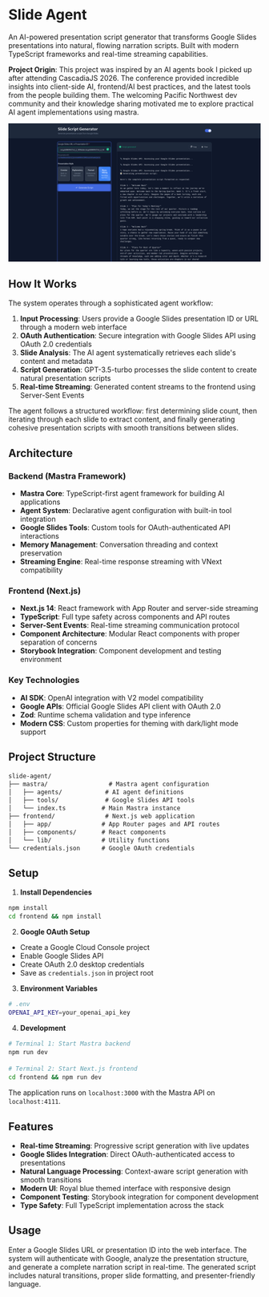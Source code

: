 # Slide Agent

An AI-powered presentation script generator that transforms Google Slides presentations into natural, flowing narration scripts. Built with modern TypeScript frameworks and real-time streaming capabilities.

**Project Origin**: This project was inspired by an AI agents book I picked up after attending CascadiaJS 2026. The conference provided incredible insights into client-side AI, frontend/AI best practices, and the latest tools from the people building them. The welcoming Pacific Northwest dev community and their knowledge sharing motivated me to explore practical AI agent implementations using mastra. 

![alt text](image.png)

## How It Works

The system operates through a sophisticated agent workflow:

1. **Input Processing**: Users provide a Google Slides presentation ID or URL through a modern web interface
2. **OAuth Authentication**: Secure integration with Google Slides API using OAuth 2.0 credentials
3. **Slide Analysis**: The AI agent systematically retrieves each slide's content and metadata
4. **Script Generation**: GPT-3.5-turbo processes the slide content to create natural presentation scripts
5. **Real-time Streaming**: Generated content streams to the frontend using Server-Sent Events

The agent follows a structured workflow: first determining slide count, then iterating through each slide to extract content, and finally generating cohesive presentation scripts with smooth transitions between slides.

## Architecture

### Backend (Mastra Framework)
- **Mastra Core**: TypeScript-first agent framework for building AI applications
- **Agent System**: Declarative agent configuration with built-in tool integration
- **Google Slides Tools**: Custom tools for OAuth-authenticated API interactions
- **Memory Management**: Conversation threading and context preservation
- **Streaming Engine**: Real-time response streaming with VNext compatibility

### Frontend (Next.js)
- **Next.js 14**: React framework with App Router and server-side streaming
- **TypeScript**: Full type safety across components and API routes
- **Server-Sent Events**: Real-time streaming communication protocol
- **Component Architecture**: Modular React components with proper separation of concerns
- **Storybook Integration**: Component development and testing environment

### Key Technologies
- **AI SDK**: OpenAI integration with V2 model compatibility
- **Google APIs**: Official Google Slides API client with OAuth 2.0
- **Zod**: Runtime schema validation and type inference
- **Modern CSS**: Custom properties for theming with dark/light mode support

## Project Structure

```
slide-agent/
├── mastra/                 # Mastra agent configuration
│   ├── agents/            # AI agent definitions
│   ├── tools/             # Google Slides API tools
│   └── index.ts          # Main Mastra instance
├── frontend/              # Next.js web application
│   ├── app/              # App Router pages and API routes
│   ├── components/       # React components
│   └── lib/              # Utility functions
└── credentials.json      # Google OAuth credentials
```

## Setup

1. **Install Dependencies**
```bash
npm install
cd frontend && npm install
```

2. **Google OAuth Setup**
- Create a Google Cloud Console project
- Enable Google Slides API
- Create OAuth 2.0 desktop credentials
- Save as `credentials.json` in project root

3. **Environment Variables**
```bash
# .env
OPENAI_API_KEY=your_openai_api_key
```

4. **Development**
```bash
# Terminal 1: Start Mastra backend
npm run dev

# Terminal 2: Start Next.js frontend
cd frontend && npm run dev
```

The application runs on `localhost:3000` with the Mastra API on `localhost:4111`.

## Features

- **Real-time Streaming**: Progressive script generation with live updates
- **Google Slides Integration**: Direct OAuth-authenticated access to presentations
- **Natural Language Processing**: Context-aware script generation with smooth transitions
- **Modern UI**: Royal blue themed interface with responsive design
- **Component Testing**: Storybook integration for component development
- **Type Safety**: Full TypeScript implementation across the stack

## Usage

Enter a Google Slides URL or presentation ID into the web interface. The system will authenticate with Google, analyze the presentation structure, and generate a complete narration script in real-time. The generated script includes natural transitions, proper slide formatting, and presenter-friendly language.